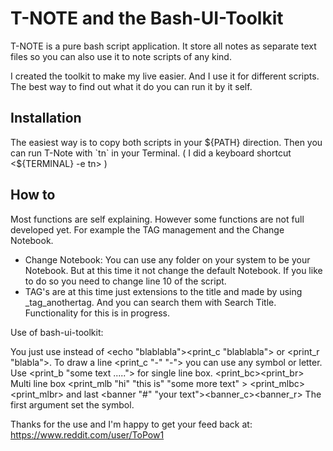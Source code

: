 # T-NOTE and the Bash-UI-Toolkit

T-NOTE is a pure bash script application. It store all notes as separate text files so you can also use it to note scripts of any kind.

I created the toolkit to make my live easier. And I use it for different scripts. The best way to find out what it do you can run it by it self.

## Installation 
The easiest way is to copy both scripts in your ${PATH} direction. Then you can run T-Note with `tn` in your Terminal.
( I did a keyboard shortcut <${TERMINAL} -e tn> )

## How to

Most functions are self explaining. However some functions are not full developed yet. For example the TAG management and the Change Notebook.

- Change Notebook: You can use any folder on your system to be your Notebook. But at this time it not change the default Notebook. If you like to do so you need to change line 10 of the script.
- TAG's are at this time just extensions to the title and made by using _tag_anothertag. And you can search them with Search Title.
Functionality for this is in progress. 

Use of bash-ui-toolkit:

You just use instead of <echo "blablabla"><print_c "blablabla"> or <print_r "blabla">.
To draw a line <print_c "-" "-"> you can use any symbol or letter.
Use <print_b "some text ....."> for single line box. <print_bc><print_br>
Multi line box <print_mlb "hi" "this is" "some more text" > <print_mlbc><print_mlbr>
and last <banner "#" "your text"><banner_c><banner_r> The first argument set the symbol.

Thanks for the use and I'm happy to get your feed back at:
https://www.reddit.com/user/ToPow1 
